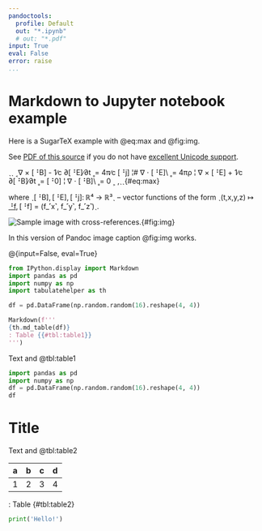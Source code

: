 ```yaml
---
pandoctools:
  profile: Default
  out: "*.ipynb"
  # out: "*.pdf"
input: True
eval: False
error: raise
...
```


# Markdown to Jupyter notebook example

Here is a SugarTeX example with @eq:max and @fig:img.

See [PDF of this source](https://github.com/kiwi0fruit/sugartex/raw/master/sugartex.pdf) if you do not have [excellent Unicode support](https://github.com/kiwi0fruit/sugartex#atom-editor-with-full-unicode-support).


ˎˎ
˱∇ × [⠘B] - 1∕c ∂[⠘E]∕∂t ˳= 4π∕c [⠘j] ¦#
               ∇ ⋅ [⠘E]\ ˳= 4πρ       ¦
 ∇ × [⠘E] + 1∕c ∂[⠘B]∕∂t ˳= [⠘0]      ¦
               ∇ ⋅ [⠘B]\ ˳= 0         ˲
,ˎˎ{#eq:max}

where ˎ[⠘B], [⠘E], [⠘j]: ℝ⁴ → ℝ³ˎ – vector functions of the form
ˎ(t,x,y,z) ↦ [⠘f](t,x,y,z), [⠘f] = (f_˹x˺, f_˹y˺, f_˹z˺)ˎ.


![Sample image with cross-references.](https://avatars3.githubusercontent.com/u/19735117?s=460&v=4){#fig:img}

In this version of Pandoc image caption @fig:img works.

@{input=False, eval=True}
```py
from IPython.display import Markdown
import pandas as pd
import numpy as np
import tabulatehelper as th

df = pd.DataFrame(np.random.random(16).reshape(4, 4))

Markdown(f'''
{th.md_table(df)}
: Table {{#tbl:table1}}
''')
```

Text and @tbl:table1


```py
import pandas as pd
import numpy as np
df = pd.DataFrame(np.random.random(16).reshape(4, 4))
df
```

# Title

Text and @tbl:table2

| a | b | c | d |
|---|---|---|---|
| 1 | 2 | 3 | 4 |

: Table {#tbl:table2}

```py
print('Hello!')
```
